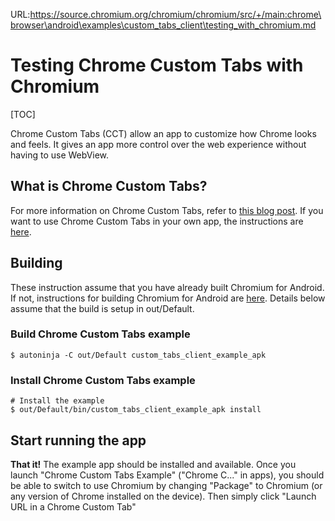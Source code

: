 URL:https://source.chromium.org/chromium/chromium/src/+/main:chrome\browser\android\examples\custom_tabs_client\testing_with_chromium.md
# Testing Chrome Custom Tabs with Chromium

[TOC]

Chrome Custom Tabs (CCT) allow an app to customize how Chrome looks and feels.
It gives an app more control over the web experience without having to use
WebView.

## What is Chrome Custom Tabs?

For more information on Chrome Custom Tabs, refer to
[this blog post](https://developer.chrome.com/multidevice/android/customtabs).
If you want to use Chrome Custom Tabs in your own app, the instructions are
[here](/third_party/custom_tabs_client/src/Using.md).

## Building

These instruction assume that you have already built Chromium for Android. If
not, instructions for building Chromium for Android are
[here](/docs/android_build_instructions.md). Details below assume that the
build is setup in out/Default.

### Build Chrome Custom Tabs example

```shell
$ autoninja -C out/Default custom_tabs_client_example_apk
```

### Install Chrome Custom Tabs example

```shell
# Install the example
$ out/Default/bin/custom_tabs_client_example_apk install
```

## Start running the app

**That it!** The example app should be installed and available. Once you
launch "Chrome Custom Tabs Example" ("Chrome C..." in apps), you should be
able to switch to use Chromium by changing "Package" to Chromium (or any
version of Chrome installed on the device). Then simply click "Launch URL
in a Chrome Custom Tab"
